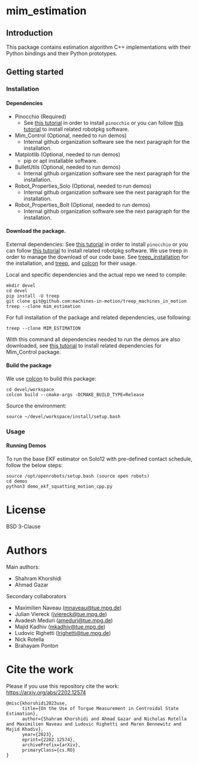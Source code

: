 # mim_estimation

## Introduction

This package contains estimation algorithm C++ implementations with their Python
bindings and their Python prototypes.

## Getting started

### Installation

#### Dependencies

- Pinocchio (Required)
    - See [this tutorial](https://github.com/machines-in-motion/machines-in-motion.github.io/wiki/laas_package_from_binaries)
    in order to install `pinocchio` or you can follow [this tutorial](https://github.com/machines-in-motion/ubuntu_installation_scripts) 
    to install related robotpkg software.
- Mim_Control (Optional, needed to run demos)
    - Internal github organization software see the next paragraph for the installation.
- Matplotlib (Optional, needed to run demos)
    - pip or apt installable software.
- BulletUtils (Optional, needed to run demos)
    - Internal github organization software see the next paragraph for the installation.
- Robot_Properties_Solo (Optional, needed to run demos)
    - Internal github organization software see the next paragraph for the installation.
- Robot_Properties_Bolt (Optional, needed to run demos)
    - Internal github organization software see the next paragraph for the installation.


#### Download the package.

External dependencies:
See [this tutorial](https://github.com/machines-in-motion/machines-in-motion.github.io/wiki/laas_package_from_binaries)
in order to install `pinocchio` or you can follow [this tutorial](https://github.com/machines-in-motion/ubuntu_installation_scripts) 
to install related robotpkg software.
We use treep in order to manage the download of our code base. See [treep_installation](https://github.com/machines-in-motion/treep_machines_in_motion) for 
the installation, and [treep](https://gitlab.is.tue.mpg.de/amd-clmc/treep), 
and [colcon](https://github.com/machines-in-motion/machines-in-motion.github.io/wiki/use_colcon) 
for their usage.

Local and specific dependencies and the actual repo we need to compile:
```
mkdir devel
cd devel
pip install -U treep
git clone git@github.com:machines-in-motion/treep_machines_in_motion
treep --clone mim_estimation
```

For full installation of the package and related dependencies, use following:
```
treep --clone MIM_ESTIMATION
```

With this command all dependencies needed to run the demos are also downloaded, 
see [this tutorial](https://github.com/machines-in-motion/mim_control) to 
install related dependencies for Mim_Control package.

#### Build the package

We use [colcon](https://github.com/machines-in-motion/machines-in-motion.github.io/wiki/use_colcon)
to build this package:
```
cd devel/workspace
colcon build --cmake-args -DCMAKE_BUILD_TYPE=Release
```

Source the environment:
```
source ~/devel/workspace/install/setup.bash
```

### Usage

#### Running Demos

To run the base EKF estimator on Solo12 with pre-defined contact schedule, follow 
the below steps:
```
source /opt/openrobots/setup.bash (source open robots)
cd demos
python3 demo_ekf_squatting_motion_cpp.py
```

# License

BSD 3-Clause

# Authors

Main authors:

- Shahram Khorshidi
- Ahmad Gazar

Secondary collaborators

- Maximilien Naveau (mnaveau@tue.mpg.de)
- Julian Viereck (jviereck@tue.mpg.de)
- Avadesh Meduri (ameduri@tue.mpg.de)
- Majid Kadhiv (mkadhiv@tue.mpg.de)
- Ludovic Righetti (lrighetti@tue.mpg.de)
- Nick Rotella
- Brahayam Ponton

# Cite the work

Please if you use this repository cite the work:
https://arxiv.org/abs/2202.12574
```
@misc{khorshidi2023use,
      title={On the Use of Torque Measurement in Centroidal State Estimation}, 
      author={Shahram Khorshidi and Ahmad Gazar and Nicholas Rotella and Maximilien Naveau and Ludovic Righetti and Maren Bennewitz and Majid Khadiv},
      year={2023},
      eprint={2202.12574},
      archivePrefix={arXiv},
      primaryClass={cs.RO}
}
```
